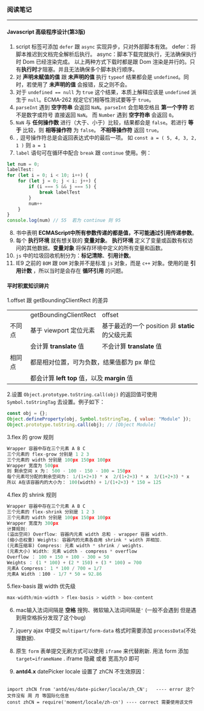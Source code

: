 ### 阅读笔记
---
#### Javascript 高级程序设计(第3版)

1. script 标签可添加 `defer` 跟 `async` 实现异步，只对外部脚本有效。
    defer：将脚本推迟到文档完全解析后执行。
    async：脚本下载完就执行，无法确保执行时 Dom 已经渲染完成。
    以上两种方式下载时都是跟 Dom 渲染是并行的。只有**执行时**才阻塞。并且无法确保多个脚本执行顺序。
2.  对 **声明未赋值的值** 跟 **未声明的值** 执行 `typeof` 结果都会是 `undefined`。同时，若使用了 **未声明的值** 会报错，反之则不会。
3. 对于 `undefined == null` 为 `true` 这个结果，本质上解释应该是 `undefined` 派生于 `null`。ECMA-262 规定它们相等性测试要等于 `true`。
4. `parseInt` 遇到 **空字符串** 会返回 `NaN`。`parseInt` 会忽略空格且 **第一个字符** 若不是数字或符号 直接返回 `NaN`。 而 `Number` 遇到 **空字符串** 会返回 `0`。
5. `NaN` 与 **任何操作数** 进行（大于、小于）比较，结果都会是 `false`。若进行 **等于** 比较，则 **相等操作符** 为 `false`。 **不相等操作符** 返回 `true`。
6. `,` 逗号操作符总是会返回表达式中的最后一项。
   如 `const a = ( 5, 4, 3, 2, 1 )` 则 `a = 1`
7. `label` 语句可在循环中配合 `break` 跟 `continue` 使用。例：
   
```js
let num = 0;
labelTest:
for (let i = 0; i < 10; i++) {
    for (let j = 0; j < i; j++) {
        if (i === 5 && j === 5) {
            break labelTest
        }
        num++
    }
}
console.log(num) // 55  若为 continue 则 95
```
8. 书中表明 **ECMAScript中所有参数传递的都是值，不可能通过引用传递参数**。
9. 每个 **执行环境** 就有想关联的 **变量对象**。 **执行环境** 定义了变量或函数有权访问的其他数据。**变量对象** 将保存环境中定义的所有变量和函数。
10. `js` 中的垃圾回收机制分为：**标记清除**、**引用计数**。
11. IE9 之前的 `BOM` 跟 `DOM` 对象并不是标准 `js` 对象，而是 `c++` 对象。使用的是 **引用计数** ，所以当时是会存在 **循环引用** 的问题。

#### 平时积累知识碎片

1.offset 跟 getBoundingClientRect 的差异
   
<table>
    <tr>
        <td></td>
        <td>getBoundingClientRect</td>
        <td>offset</td>
    </td>
    <tr>
        <td>不同点</td>
        <td>基于 viewport 定位元素</td>
        <td>基于最近的一个 position 非 <b>static</b> 的父级元素</td>
    </td>
    <tr>
        <td></td>
        <td>会计算 <b>translate</b> 值</td>
        <td>不会计算 <b>translate</b> 值</td>
    </td>
    <tr>
        <td>相同点</td>
        <td colspan="2">都是相对位置，可为负数，结果值都为 px 单位</td>
    </td>
    <tr>
        <td></td>
        <td colspan="2">都会计算 <b>left</b> <b>top</b> 值，以及 <b>margin</b> 值</td>
    </td>
</table>

2.设置 `Object.prototype.toString.call(obj)` 的返回值可使用 `Symbol.toStringTag` 去设置。例子如下：

```js
const obj = {};
Object.defineProperty(obj, Symbol.toStringTag, { value: "Module" }); 
Object.prototype.toString.call(obj); // [Object Module]
```

3.flex 的 grow 规则

```js
Wrapper 容器中存在三个元素 A B C
三个元素的 flex-grow 分别是 1 2 3 
三个元素的 width 分别是 100px 150px 100px
Wrapper 宽度为 500px
则 剩余空间 x 为： 500 - 100 - 150 - 100 = 150px
每个元素可分配的剩余空间为： 1/(1+2+3) * x  2/(1+2+3) * x  3/(1+2+3) * x
所以 A在该容器内的大小为： 100(width) + 1/(1+2+3) * 150 = 125
```

4.flex 的 shrink 规则

```js
Wrapper 容器中存在三个元素 A B C
三个元素的 flex-shrink 分别是 1 2 3 
三个元素的 width 分别是 100px 150px 100px
Wrapper 宽度为 300px
计算规则:
(溢出空间) Overflow: 容器内元素 width 总和 - wrapper 容器 width.
(缩小总权重) Weights: 容器内的元素各自用 shrink * width 并相加.
(元素压缩率) Compress: 元素 width * shrink / weights.
(元素大小) Width: 元素 width - compress * overflow
Overflow ： 100 + 150 + 100 - 300 = 50
Weights ： (1 * 100) + (2 * 150) + (3 * 100) = 700
元素A Compress： 1 * 100 / 700 = 1/7
元素A Width ：100 - 1/7 * 50 = 92.86
```

5.flex-basis 跟 width 优先级

```js
max-width/min-width > flex-basis > width > box-content
```

6. mac输入法词间隔是 **空格** 搜狗、微软输入法词间隔是`'` (一般不会遇到 但是遇到用空格拆分发现了这个bug)

7. jquery ajax 中提交 `multipart/form-data` 格式时需要添加 `processData`(不处理数据).

8. 原生 `form` 表单提交无刷方式可以使用 `iframe` 来代替刷新. 用法 form 添加 `target=iframeName` . iframe 隐藏 或者 宽高为0 即可

9. **antd4.x** datePicker locale 设置了 zhCN 不生效原因：
```tsx  

import zhCN from 'antd/es/date-picker/locale/zh_CN';   ---- error 这个文件没有 周 月 等国际化信息
const zhCN = require('moment/locale/zh-cn') ---- correct 需要使用该文件

```
